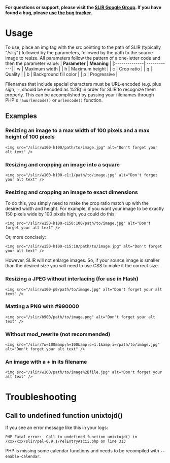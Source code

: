 **For questions or support, please visit the [SLIR Google Group](http://groups.google.com/group/smart-lencioni-image-resizer/topics). If you have found a bug, please [use the bug tracker](http://code.google.com/p/smart-lencioni-image-resizer/issues/list).**

# Usage #
To use, place an img tag with the src pointing to the path of SLIR (typically "/slir/") followed by the parameters, followed by the path to the source image to resize. All parameters follow the pattern of a one-letter code and then the parameter value:
| **Parameter** | **Meaning** |
|:--------------|:------------|
| w | Maximum width |
| h | Maximum height |
| c | Crop ratio |
| q | Quality |
| b | Background fill color |
| p | Progressive |

Filenames that include special characters must be URL-encoded (e.g. plus sign, +, should be encoded as %2B) in order for SLIR to recognize them properly. This can be accomplished by passing your filenames through PHP's `rawurlencode()` or `urlencode()` function.

## Examples ##

### Resizing an image to a max width of 100 pixels and a max height of 100 pixels ###

`<img src="/slir/w100-h100/path/to/image.jpg" alt="Don't forget your alt text" />`

### Resizing and cropping an image into a square ###

`<img src="/slir/w100-h100-c1:1/path/to/image.jpg" alt="Don't forget your alt text" />`

### Resizing and cropping an image to exact dimensions ###

To do this, you simply need to make the crop ratio match up with the desired width and height. For example, if you want your image to be exactly 150 pixels wide by 100 pixels high, you could do this:

`<img src="/slir/w150-h100-c150:100/path/to/image.jpg" alt="Don't forget your alt text" />`

Or, more concisely:

`<img src="/slir/w150-h100-c15:10/path/to/image.jpg" alt="Don't forget your alt text" />`

However, SLIR will not enlarge images. So, if your source image is smaller than the desired size you will need to use CSS to make it the correct size.

### Resizing a JPEG without interlacing (for use in Flash) ###

`<img src="/slir/w100-p0/path/to/image.jpg" alt="Don't forget your alt text" />`

### Matting a PNG with #990000 ###

`<img src="/slir/b900/path/to/image.png" alt="Don't forget your alt text" />`

### Without mod\_rewrite (not recommended) ###

`<img src="/slir/?w=100&amp;h=100&amp;c=1:1&amp;i=/path/to/image.jpg" alt="Don't forget your alt text" />`

### An image with a + in its filename ###

`<img src="/slir/w100/path/to/image%2Bfile.jpg" alt="Don't forget your alt text" />`

# Troubleshooting #

## Call to undefined function unixtojd() ##

If you see an error message like this in your logs:

```
PHP Fatal error:  Call to undefined function unixtojd() in
/xxx/xxx/slir/pel-0.9.1/PelEntryAscii.php on line 313
```

PHP is missing some calendar functions and needs to be recompiled with `--enable-calendar`.